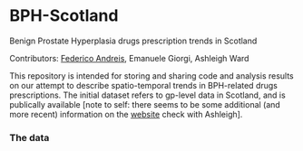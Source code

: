 BPH-Scotland 
===

Benign Prostate Hyperplasia drugs prescription trends in Scotland

Contributors: [Federico Andreis](federico.andreis@stir.ac.uk), Emanuele Giorgi, Ashleigh Ward

This repository is intended for storing and sharing code and analysis results on our attempt to describe spatio-temporal trends in BPH-related drugs prescriptions. The initial dataset refers to gp-level data in Scotland, and is publically available [note to self: there seems to be some additional (and more recent) information on the [website](https://www.opendata.nhs.scot/dataset/prescriptions-in-the-community) check with Ashleigh].

### The data
